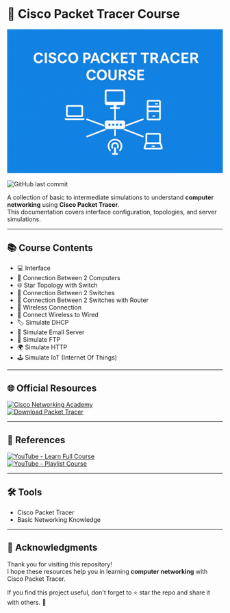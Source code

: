 # 🚀 Cisco Packet Tracer Course

![Banner](./images/banner.png)  
  
![GitHub last commit](https://img.shields.io/github/last-commit/azrilpramudia/cisco-packet-tracer-course?style=for-the-badge)   

A collection of basic to intermediate simulations to understand **computer networking** using **Cisco Packet Tracer**.  
This documentation covers interface configuration, topologies, and server simulations.

---

## 📚 Course Contents
- 💻 Interface  
- 🔌 Connection Between 2 Computers  
- 🌐 Star Topology with Switch  
- 🔗 Connection Between 2 Switches  
- 📡 Connection Between 2 Switches with Router  
- 📶 Wireless Connection  
- 🔄 Connect Wireless to Wired  
- 🏷️ Simulate DHCP  
- 📧 Simulate Email Server  
- 📂 Simulate FTP  
- 🌍 Simulate HTTP
- 🕹 Simulate IoT (Internet Of Things)

---

## 🌐 Official Resources
[![Cisco Networking Academy](https://img.shields.io/badge/Cisco-Networking%20Academy-blue?style=for-the-badge&logo=cisco)](https://www.netacad.com/)  
[![Download Packet Tracer](https://img.shields.io/badge/Download-Packet%20Tracer-blue?style=for-the-badge&logo=cisco)](https://www.netacad.com/courses/packet-tracer)  

---

## 🎥 References
[![YouTube - Learn Full Course](https://img.shields.io/badge/YouTube-Learn%20Full%20Course-red?style=for-the-badge&logo=youtube)](https://youtu.be/ty0HMs48U1k?si=oRu7xAE7oOrg15qX)  
[![YouTube - Playlist Course](https://img.shields.io/badge/YouTube-Playlist%20Course-red?style=for-the-badge&logo=youtube)](https://www.youtube.com/watch?v=OOA7uqSvBNI&list=PLVFyjfF2Drdt9hXs37KTPTIqtNVCXFfOG)  

---

## 🛠️ Tools
- Cisco Packet Tracer  
- Basic Networking Knowledge  

---

## 🙏 Acknowledgments
Thank you for visiting this repository!  
I hope these resources help you in learning **computer networking** with Cisco Packet Tracer.  

If you find this project useful, don't forget to ⭐ star the repo and share it with others. 🚀
